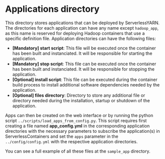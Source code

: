 # Applications directory

This directory stores applications that can be deployed by ServerlessYARN. The directories for each application can have any name except `hadoop_app`, as this name is reserved for deploying Hadoop containers that use a specific definition file. Application directories can have the following files:

- **[Mandatory] start script**: This file will be executed once the container has been built and instanciated. It will be responsible for starting the application.
- **[Mandatory] stop script**: This file can be executed once the container has been built and instanciated. It will be responsible for stopping the application.
- **[Optional] install script**: This file can be executed during the container build process to install additional software dependencies needed by the application.
- **[Optional] files directory**: Directory to store any additional file or directory needed during the installation, startup or shutdown of the application.

Apps can then be created on the web interface or by running the python script `../scripts/load_apps_from_config.py`. This script requires first creating a file named **app_config.yml** in the corresponding application directories with the necessary parameters to subscribe the application(s) in ServerlessContainers and set the `apps` parameter in the `../config/config.yml` with the respective application directories.

You can see a full example of all these files at the `sample_app` directory.
